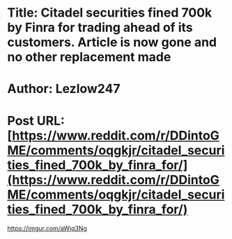 # Title: Citadel securities fined 700k by Finra for trading ahead of its customers. Article is now gone and no other replacement made
# Author: Lezlow247
# Post URL: [https://www.reddit.com/r/DDintoGME/comments/oqgkjr/citadel_securities_fined_700k_by_finra_for/](https://www.reddit.com/r/DDintoGME/comments/oqgkjr/citadel_securities_fined_700k_by_finra_for/)


https://imgur.com/aWjq3Ng
